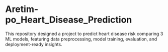 # Aretim-po_Heart_Disease_Prediction
This repository designed a project to predict heart disease risk comparing 3 ML models, featuring data preprocessing, model training, evaluation, and deployment-ready insights.
